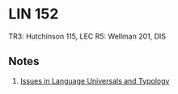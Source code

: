 # LIN 152
TR3: Hutchinson 115, LEC
R5: Wellman 201, DIS
## Notes
1. [Issues in Language Universals and Typology](../notes/issues-language-universals-typology.md)